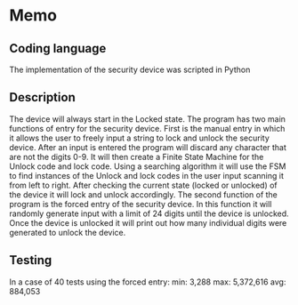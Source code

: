 # Memo #

## Coding language ##

The implementation of the security device was scripted in Python

## Description ##

The device will always start in the Locked state.
The program has two main functions of entry for the security device.
First is the manual entry in which it allows the user to freely input a string
to lock and unlock the security device. After an input is entered the program will
discard any character that are not the digits 0-9.
It will then create a Finite State Machine for the Unlock code and lock code.
Using a searching algorithm it will use the FSM to find instances of the Unlock and lock codes in the user input scanning it from left to right.
After checking the current state (locked or unlocked) of the device it will lock and unlock accordingly.
The second function of the program is the forced entry of the security device.
In this function it will randomly generate input with a limit of 24 digits until the device is unlocked.
Once the device is unlocked it will print out how many individual digits were generated to unlock the device.

## Testing ##
In a case of 40 tests using the forced entry:
min: 3,288
max: 5,372,616
avg: 884,053